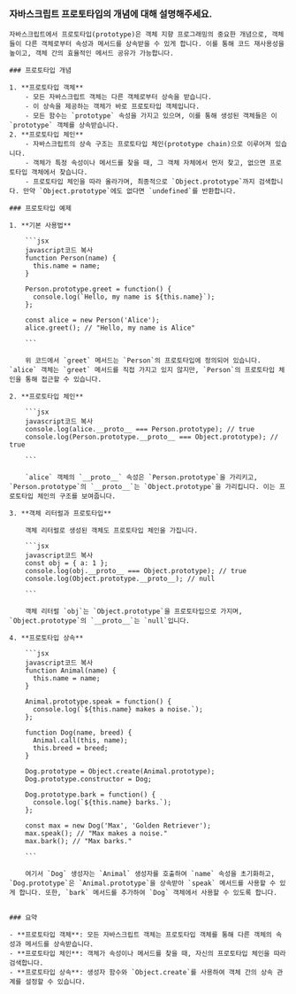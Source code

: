### 자바스크립트 프로토타입의 개념에 대해 설명해주세요.

    자바스크립트에서 프로토타입(prototype)은 객체 지향 프로그래밍의 중요한 개념으로, 객체들이 다른 객체로부터 속성과 메서드를 상속받을 수 있게 합니다. 이를 통해 코드 재사용성을 높이고, 객체 간의 효율적인 메서드 공유가 가능합니다.

    ### 프로토타입 개념

    1. **프로토타입 객체**
        - 모든 자바스크립트 객체는 다른 객체로부터 상속을 받습니다.
        - 이 상속을 제공하는 객체가 바로 프로토타입 객체입니다.
        - 모든 함수는 `prototype` 속성을 가지고 있으며, 이를 통해 생성된 객체들은 이 `prototype` 객체를 상속받습니다.
    2. **프로토타입 체인**
        - 자바스크립트의 상속 구조는 프로토타입 체인(prototype chain)으로 이루어져 있습니다.
        - 객체가 특정 속성이나 메서드를 찾을 때, 그 객체 자체에서 먼저 찾고, 없으면 프로토타입 객체에서 찾습니다.
        - 프로토타입 체인을 따라 올라가며, 최종적으로 `Object.prototype`까지 검색합니다. 만약 `Object.prototype`에도 없다면 `undefined`를 반환합니다.

    ### 프로토타입 예제

    1. **기본 사용법**

        ```jsx
        javascript코드 복사
        function Person(name) {
          this.name = name;
        }

        Person.prototype.greet = function() {
          console.log(`Hello, my name is ${this.name}`);
        };

        const alice = new Person('Alice');
        alice.greet(); // "Hello, my name is Alice"

        ```

        위 코드에서 `greet` 메서드는 `Person`의 프로토타입에 정의되어 있습니다. `alice` 객체는 `greet` 메서드를 직접 가지고 있지 않지만, `Person`의 프로토타입 체인을 통해 접근할 수 있습니다.

    2. **프로토타입 체인**

        ```jsx
        javascript코드 복사
        console.log(alice.__proto__ === Person.prototype); // true
        console.log(Person.prototype.__proto__ === Object.prototype); // true

        ```

        `alice` 객체의 `__proto__` 속성은 `Person.prototype`을 가리키고, `Person.prototype`의 `__proto__`는 `Object.prototype`을 가리킵니다. 이는 프로토타입 체인의 구조를 보여줍니다.

    3. **객체 리터럴과 프로토타입**

        객체 리터럴로 생성된 객체도 프로토타입 체인을 가집니다.

        ```jsx
        javascript코드 복사
        const obj = { a: 1 };
        console.log(obj.__proto__ === Object.prototype); // true
        console.log(Object.prototype.__proto__); // null

        ```

        객체 리터럴 `obj`는 `Object.prototype`을 프로토타입으로 가지며, `Object.prototype`의 `__proto__`는 `null`입니다.

    4. **프로토타입 상속**

        ```jsx
        javascript코드 복사
        function Animal(name) {
          this.name = name;
        }

        Animal.prototype.speak = function() {
          console.log(`${this.name} makes a noise.`);
        };

        function Dog(name, breed) {
          Animal.call(this, name);
          this.breed = breed;
        }

        Dog.prototype = Object.create(Animal.prototype);
        Dog.prototype.constructor = Dog;

        Dog.prototype.bark = function() {
          console.log(`${this.name} barks.`);
        };

        const max = new Dog('Max', 'Golden Retriever');
        max.speak(); // "Max makes a noise."
        max.bark(); // "Max barks."

        ```

        여기서 `Dog` 생성자는 `Animal` 생성자를 호출하여 `name` 속성을 초기화하고, `Dog.prototype`은 `Animal.prototype`을 상속받아 `speak` 메서드를 사용할 수 있게 합니다. 또한, `bark` 메서드를 추가하여 `Dog` 객체에서 사용할 수 있도록 합니다.


    ### 요약

    - **프로토타입 객체**: 모든 자바스크립트 객체는 프로토타입 객체를 통해 다른 객체의 속성과 메서드를 상속받습니다.
    - **프로토타입 체인**: 객체가 속성이나 메서드를 찾을 때, 자신의 프로토타입 체인을 따라 검색합니다.
    - **프로토타입 상속**: 생성자 함수와 `Object.create`를 사용하여 객체 간의 상속 관계를 설정할 수 있습니다.
